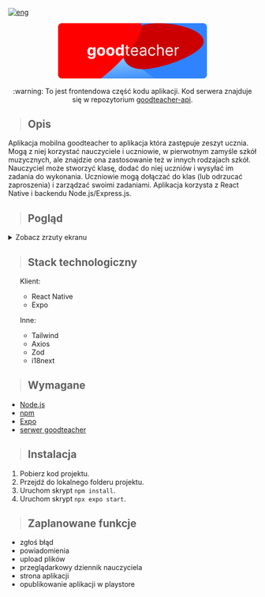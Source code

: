 [![eng](https://img.shields.io/badge/lang-eng-blue.svg)](https://github.com/ukashu/goodteacher/blob/main/README.md)
<div align="center">
  <img src="./banner_round.svg" width="60%" height="auto"/>
  <p>:warning: To jest frontendowa część kodu aplikacji. Kod serwera znajduje się w repozytorium <a href="https://github.com/ukashu/goodteacher-api">goodteacher-api</a>.</p>
</div>

>## Opis
Aplikacja mobilna goodteacher to aplikacja która zastępuje zeszyt ucznia. Mogą z niej korzystać nauczyciele i uczniowie, w pierwotnym zamyśle szkół muzycznych, ale znajdzie ona zastosowanie też w innych rodzajach szkół. Nauczyciel może stworzyć klasę, dodać do niej uczniów i wysyłać im zadania do wykonania. Uczniowie mogą dołączać do klas (lub odrzucać zaproszenia) i zarządzać swoimi zadaniami. Aplikacja korzysta z React Native i backendu Node.js/Express.js.
>## Pogląd
<p>
<details>
	<summary>Zobacz zrzuty ekranu</summary>

<p align="center">
  <img src="./register.jpg" width="auto" height="600"/>
  <img src="./classes.jpg" width="auto" height="600"/>
  <img src="./drawer.jpg" width="auto" height="600"/>
  <img src="./students.jpg" width="auto" height="600"/>
  <img src="./tasks.jpg" width="auto" height="600"/>
</p>

</details>
<p>

>## Stack technologiczny
<ul>
  <p>Klient:</p>
    <ul>
      <li>React Native</li>
      <li>Expo</li>
    </ul>
  <p>Inne:</p>
    <ul>
      <li>Tailwind</li>
      <li>Axios</li>
      <li>Zod</li>
      <li>i18next</li>
    </ul>
</ul>

>## Wymagane

<ul>
  <li><a href="https://nodejs.org/">Node.js</a></li>
  <li><a href="https://www.npmjs.com/">npm</a></li>
  <li><a href="https://expo.dev/">Expo</a></li>
  <li><a href="https://github.com/ukashu/goodteacher-api">serwer goodteacher</a></li>
</ul>

>## Instalacja

1. Pobierz kod projektu.
2. Przejdź do lokalnego folderu projektu.
3. Uruchom skrypt ```npm install```.
4. Uruchom skrypt ```npx expo start```.

>## Zaplanowane funkcje
<ul>
  <li>zgłoś błąd</li>
  <li>powiadomienia</li>
  <li>upload plików</li>
  <li>przeglądarkowy dziennik nauczyciela</li>
  <li>strona aplikacji</li>
  <li>opublikowanie aplikacji w playstore</li>
</ul>
